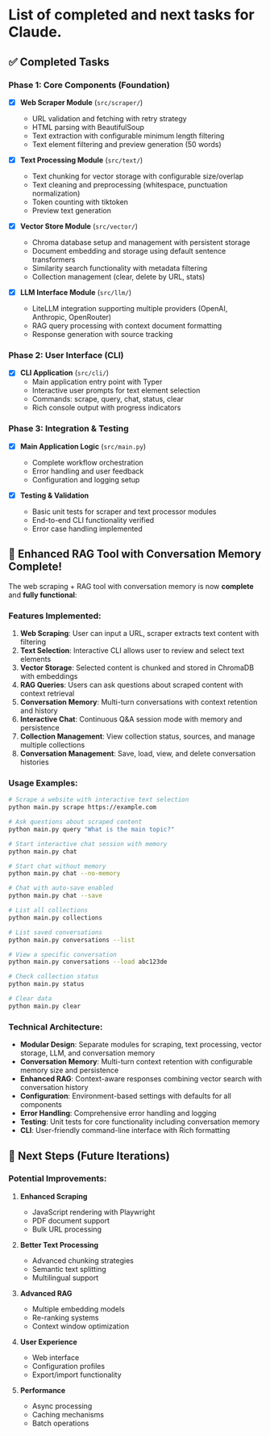 # List of completed and next tasks for Claude.

## ✅ Completed Tasks

### Phase 1: Core Components (Foundation)
- [x] **Web Scraper Module** (`src/scraper/`)
   - URL validation and fetching with retry strategy
   - HTML parsing with BeautifulSoup
   - Text extraction with configurable minimum length filtering
   - Text element filtering and preview generation (50 words)

- [x] **Text Processing Module** (`src/text/`)
   - Text chunking for vector storage with configurable size/overlap
   - Text cleaning and preprocessing (whitespace, punctuation normalization)
   - Token counting with tiktoken
   - Preview text generation

- [x] **Vector Store Module** (`src/vector/`)
   - Chroma database setup and management with persistent storage
   - Document embedding and storage using default sentence transformers
   - Similarity search functionality with metadata filtering
   - Collection management (clear, delete by URL, stats)

- [x] **LLM Interface Module** (`src/llm/`)
   - LiteLLM integration supporting multiple providers (OpenAI, Anthropic, OpenRouter)
   - RAG query processing with context document formatting
   - Response generation with source tracking

### Phase 2: User Interface (CLI)
- [x] **CLI Application** (`src/cli/`)
   - Main application entry point with Typer
   - Interactive user prompts for text element selection
   - Commands: scrape, query, chat, status, clear
   - Rich console output with progress indicators

### Phase 3: Integration & Testing
- [x] **Main Application Logic** (`src/main.py`)
   - Complete workflow orchestration
   - Error handling and user feedback
   - Configuration and logging setup

- [x] **Testing & Validation**
   - Basic unit tests for scraper and text processor modules
   - End-to-end CLI functionality verified
   - Error case handling implemented

## 🎯 Enhanced RAG Tool with Conversation Memory Complete!

The web scraping + RAG tool with conversation memory is now **complete** and **fully functional**:

### Features Implemented:
1. **Web Scraping**: User can input a URL, scraper extracts text content with filtering
2. **Text Selection**: Interactive CLI allows user to review and select text elements
3. **Vector Storage**: Selected content is chunked and stored in ChromaDB with embeddings
4. **RAG Queries**: Users can ask questions about scraped content with context retrieval
5. **Conversation Memory**: Multi-turn conversations with context retention and history
6. **Interactive Chat**: Continuous Q&A session mode with memory and persistence
7. **Collection Management**: View collection status, sources, and manage multiple collections
8. **Conversation Management**: Save, load, view, and delete conversation histories

### Usage Examples:
```bash
# Scrape a website with interactive text selection
python main.py scrape https://example.com

# Ask questions about scraped content
python main.py query "What is the main topic?"

# Start interactive chat session with memory
python main.py chat

# Start chat without memory
python main.py chat --no-memory

# Chat with auto-save enabled
python main.py chat --save

# List all collections
python main.py collections

# List saved conversations
python main.py conversations --list

# View a specific conversation
python main.py conversations --load abc123de

# Check collection status
python main.py status

# Clear data
python main.py clear
```

### Technical Architecture:
- **Modular Design**: Separate modules for scraping, text processing, vector storage, LLM, and conversation memory
- **Conversation Memory**: Multi-turn context retention with configurable memory size and persistence
- **Enhanced RAG**: Context-aware responses combining vector search with conversation history
- **Configuration**: Environment-based settings with defaults for all components
- **Error Handling**: Comprehensive error handling and logging
- **Testing**: Unit tests for core functionality including conversation memory
- **CLI**: User-friendly command-line interface with Rich formatting

## 🚀 Next Steps (Future Iterations)

### Potential Improvements:
1. **Enhanced Scraping**
   - JavaScript rendering with Playwright
   - PDF document support
   - Bulk URL processing

2. **Better Text Processing**
   - Advanced chunking strategies
   - Semantic text splitting
   - Multilingual support

3. **Advanced RAG**
   - Multiple embedding models
   - Re-ranking systems
   - Context window optimization

4. **User Experience**
   - Web interface
   - Configuration profiles
   - Export/import functionality

5. **Performance**
   - Async processing
   - Caching mechanisms
   - Batch operations